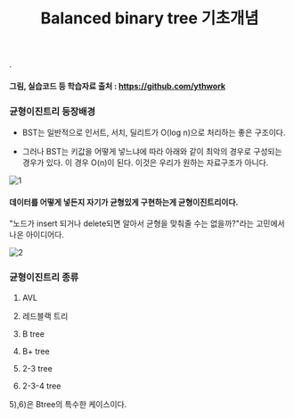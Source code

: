 ﻿---
layout: post
title: "Balanced binary tree 기초개념"
tags: [Python, 자료구조 알고리즘]
comments: true
---

.

#### 그림, 실습코드 등 학습자료 출처 : https://github.com/ythwork

### 균형이진트리 등장배경

- BST는 일반적으로 인서트, 서치, 딜리트가 O(log n)으로 처리하는 좋은 구조이다.


- 그러나 BST는 키값을 어떻게 넣느냐에 따라 아래와 같이 최악의 경우로 구성되는 경우가 있다. 이 경우 O(n)이 된다. 이것은 우리가 원하는 자료구조가 아니다.

![1](https://user-images.githubusercontent.com/41605276/56411298-46ef3900-62bb-11e9-8619-b7e3b8019955.png)

#### 데이터를 어떻게 넣든지 자기가 균형있게 구현하는게 균형이진트리이다.

"노드가 insert 되거나 delete되면 알아서 균형을 맞춰줄 수는 없을까?"라는 고민에서 나온 아이디어다.

![2](https://user-images.githubusercontent.com/41605276/56411307-4eaedd80-62bb-11e9-93c6-0ea70350d683.png)

### 균형이진트리 종류

1) AVL

2) 레드블랙 트리

3) B tree

4) B+ tree

5) 2-3 tree

6) 2-3-4 tree

5),6)은 Btree의 특수한 케이스이다.
